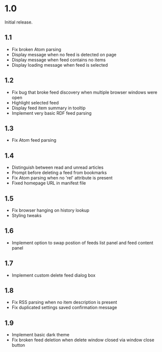 # 1.0

Initial release.

## 1.1

- Fix broken Atom parsing
- Display message when no feed is detected on page
- Display message when feed contains no items
- Display loading message when feed is selected

## 1.2

- Fix bug that broke feed discovery when multiple browser windows were open
- Highlight selected feed
- Display feed item summary in tooltip
- Implement very basic RDF feed parsing

## 1.3

- Fix Atom feed parsing

## 1.4

- Distinguish between read and unread articles
- Prompt before deleting a feed from bookmarks
- Fix Atom parsing when no 'rel' attribute is present
- Fixed homepage URL in manifest file

## 1.5

- Fix browser hanging on history lookup
- Styling tweaks

## 1.6
- Implement option to swap postion of feeds list panel and feed content panel

## 1.7
- Implement custom delete feed dialog box

## 1.8
- Fix RSS parsing when no item description is present
- Fix duplicated settings saved confirmation message

## 1.9
- Implement basic dark theme
- Fix broken feed deletion when delete window closed via window close button
